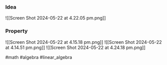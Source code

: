### Idea
![[Screen Shot 2024-05-22 at 4.22.05 pm.png]]
### Property
![[Screen Shot 2024-05-22 at 4.15.18 pm.png]]
![[Screen Shot 2024-05-22 at 4.14.51 pm.png]]
![[Screen Shot 2024-05-22 at 4.24.18 pm.png]]

#math #algebra #linear_algebra 



